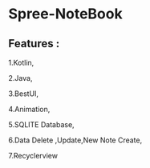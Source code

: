 # Spree-NoteBook


## Features :

1.Kotlin,

2.Java,

3.BestUI,

4.Animation,

5.SQLITE Database,

6.Data Delete ,Update,New Note Create,

7.Recyclerview 
